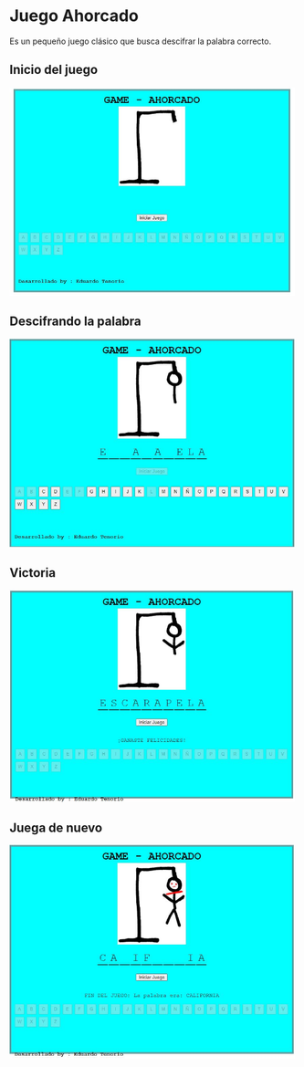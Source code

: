 # Juego Ahorcado

Es un pequeño juego clásico que busca descifrar la palabra correcto.

## Inicio del juego

<img src="/src/capturas/inicio.JPG" alt="Inicio del juego" width="500">

## Descifrando la palabra

<img src="/src/capturas/jugando.JPG" alt="Inicio del juego" width="500">

## Victoria

<img src="/src/capturas/ganaste.JPG" alt="Inicio del juego" width="500">

## Juega de nuevo

<img src="/src/capturas/perdiste.JPG" alt="Inicio del juego" width="500">